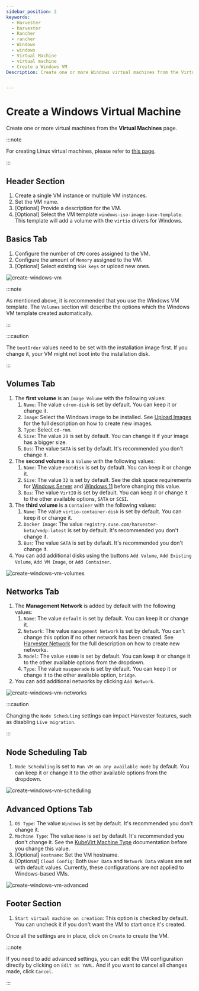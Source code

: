 ```yaml
---
sidebar_position: 2
keywords:
  - Harvester
  - harvester
  - Rancher
  - rancher
  - Windows
  - windows
  - Virtual Machine
  - virtual machine
  - Create a Windows VM
Description: Create one or more Windows virtual machines from the Virtual Machines page.


---
```


# Create a Windows Virtual Machine

Create one or more virtual machines from the **Virtual Machines** page.

:::note

For creating Linux virtual machines, please refer to [this page](./create-vm.md).

:::

## Header Section

1. Create a single VM instance or multiple VM instances.
1. Set the VM name.
1. [Optional] Provide a description for the VM.
1. [Optional] Select the VM template `windows-iso-image-base-template`. This template will add a volume with the `virtio` drivers for Windows.

## Basics Tab

1. Configure the number of `CPU` cores assigned to the VM.
1. Configure the amount of `Memory` assigned to the VM.
1. [Optional] Select existing `SSH keys` or upload new ones.

![create-windows-vm](assets/create-windows-vm.png)

:::note

As mentioned above, it is recommended that you use the Windows VM template. The `Volumes` section will describe the options which the Windows VM template created automatically.

:::

:::caution

The `bootOrder` values need to be set with the installation image first. If you change it, your VM might not boot into the installation disk.

:::

## Volumes Tab

1. The **first volume** is an `Image Volume` with the following values: 
    1. `Name`: The value `cdrom-disk` is set by default. You can keep it or change it.
    2. `Image`: Select the Windows image to be installed. See [Upload Images](/upload-image/) for the full description on how to create new images.
    3. `Type`: Select `cd-rom`.
    4. `Size`: The value `20` is set by default. You can change it if your image has a bigger size.
    5. `Bus`: The value `SATA` is set by default. It's recommended you don't change it.
2. The **second volume** is a `Volume` with the following values:
    1.  `Name`: The value `rootdisk` is set by default. You can keep it or change it.
    2.  `Size`: The value `32` is set by default. See the disk space requirements for [Windows Server](https://docs.microsoft.com/en-us/windows-server/get-started/hardware-requirements#storage-controller-and-disk-space-requirements) and [Windows 11](https://docs.microsoft.com/en-us/windows/whats-new/windows-11-requirements#hardware-requirements) before changing this value.
    3.  `Bus`: The value `VirtIO` is set by default. You can keep it or change it to the other available options, `SATA` or `SCSI`.
3. The **third volume** is a `Container` with the following values:
    1. `Name`: The value `virtio-container-disk` is set by default. You can keep it or change it.
    2. `Docker Image`: The value `registry.suse.com/harvester-beta/vmdp:latest` is set by default. It's recommended you don't change it.
    3. `Bus`: The value `SATA` is set by default. It's recommended you don't change it.
4. You can add additional disks using the buttons `Add Volume`, `Add Existing Volume`, `Add VM Image`, or `Add Container`.

![create-windows-vm-volumes](assets/create-windows-vm-volumes.png)

## Networks Tab

1. The **Management Network** is added by default with the following values: 
    1. `Name`:  The value `default` is set by default. You can keep it or change it.
    2. `Network`: The value `management Network` is set by default. You can't change this option if no other network has been created. See [Harvester Network](/networking/harvester-network/) for the full description on how to create new networks.
    3. `Model`: The value `e1000` is set by default. You can keep it or change it to the other available options from the dropdown.
    4. `Type`: The value `masquerade` is set by default. You can keep it or change it to the other available option, `bridge`.
2. You can add additional networks by clicking  `Add Network`.

![create-windows-vm-networks](assets/create-windows-vm-networks.png)

:::caution

Changing the `Node Scheduling` settings can impact Harvester features, such as disabling `Live migration`.

:::

## Node Scheduling Tab

1. `Node Scheduling` is set to `Run VM on any available node` by default. You can keep it or change it to the other available options from the dropdown.

![create-windows-vm-scheduling](assets/create-windows-vm-scheduling.png)

## Advanced Options Tab

1. `OS Type`: The value `Windows` is set by default. It's recommended you don't change it.
2. `Machine Type`: The value `None` is set by default. It's recommended you don't change it. See the [KubeVirt Machine Type](https://kubevirt.io/user-guide/virtual_machines/virtual_hardware/#machine-type) documentation before you change this value.
3. [Optional] `Hostname`: Set the VM hostname.
4. [Optional] `Cloud Config`: Both `User Data` and `Network Data` values are set with default values. Currently, these configurations are not applied to Windows-based VMs.

![create-windows-vm-advanced](assets/create-windows-vm-advanced.png)

## Footer Section

1. `Start virtual machine on creation`: This option is checked by default. You can uncheck it if you don't want the VM to start once it's created.

Once all the settings are in place, click on `Create` to create the VM.

:::note

If you need to add advanced settings, you can edit the VM configuration directly by clicking on `Edit as YAML`. 
And if you want to cancel all changes made, click `Cancel`.

:::
